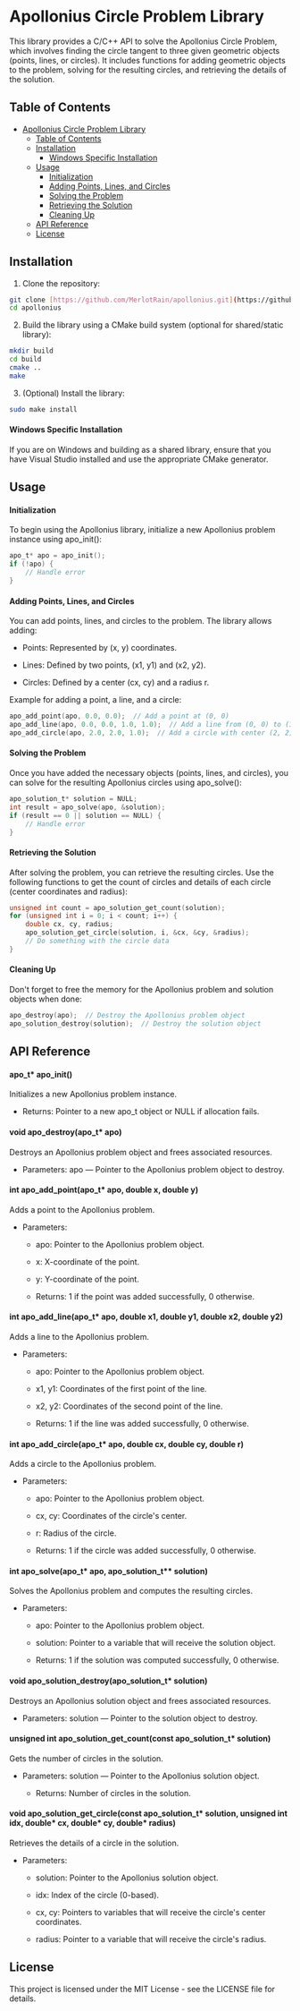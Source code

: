 # Apollonius Circle Problem Library

This library provides a C/C++ API to solve the Apollonius Circle Problem, which involves finding the circle tangent to three given geometric objects (points, lines, or circles). It includes functions for adding geometric objects to the problem, solving for the resulting circles, and retrieving the details of the solution.


## Table of Contents

- [Apollonius Circle Problem Library](#apollonius-circle-problem-library)
  - [Table of Contents](#table-of-contents)
  - [Installation](#installation)
      - [Windows Specific Installation](#windows-specific-installation)
  - [Usage](#usage)
      - [Initialization](#initialization)
      - [Adding Points, Lines, and Circles](#adding-points-lines-and-circles)
      - [Solving the Problem](#solving-the-problem)
      - [Retrieving the Solution](#retrieving-the-solution)
      - [Cleaning Up](#cleaning-up)
  - [API Reference](#api-reference)
  - [License](#license)

## Installation

1. Clone the repository:

``` bash
git clone [https://github.com/MerlotRain/apollonius.git](https://github.com/MerlotRain/apollonius.git)
cd apollonius
```
2. Build the library using a CMake build system (optional for shared/static library):

``` bash
mkdir build
cd build
cmake ..
make
```

3. (Optional) Install the library:

``` bash
sudo make install
```

#### Windows Specific Installation

If you are on Windows and building as a shared library, ensure that you have Visual Studio installed and use the appropriate CMake generator.

## Usage

#### Initialization

To begin using the Apollonius library, initialize a new Apollonius problem instance using apo_init():

``` c
apo_t* apo = apo_init();
if (!apo) {
    // Handle error
}
``` 
#### Adding Points, Lines, and Circles

You can add points, lines, and circles to the problem. The library allows adding:

   * Points: Represented by (x, y) coordinates.

   * Lines: Defined by two points, (x1, y1) and (x2, y2).

   * Circles: Defined by a center (cx, cy) and a radius r.

Example for adding a point, a line, and a circle:

``` c
apo_add_point(apo, 0.0, 0.0);  // Add a point at (0, 0)
apo_add_line(apo, 0.0, 0.0, 1.0, 1.0);  // Add a line from (0, 0) to (1, 1)
apo_add_circle(apo, 2.0, 2.0, 1.0);  // Add a circle with center (2, 2) and radius 1
```
#### Solving the Problem

Once you have added the necessary objects (points, lines, and circles), you can solve for the resulting Apollonius circles using apo_solve():

```c
apo_solution_t* solution = NULL;
int result = apo_solve(apo, &solution);
if (result == 0 || solution == NULL) {
    // Handle error
}
```

#### Retrieving the Solution

After solving the problem, you can retrieve the resulting circles. Use the following functions to get the count of circles and details of each circle (center coordinates and radius):

```c
unsigned int count = apo_solution_get_count(solution);
for (unsigned int i = 0; i < count; i++) {
    double cx, cy, radius;
    apo_solution_get_circle(solution, i, &cx, &cy, &radius);
    // Do something with the circle data
}
```
#### Cleaning Up

Don't forget to free the memory for the Apollonius problem and solution objects when done:

```c
apo_destroy(apo);  // Destroy the Apollonius problem object
apo_solution_destroy(solution);  // Destroy the solution object
```

## API Reference

#### apo_t* apo_init()

Initializes a new Apollonius problem instance.
   
   * Returns: Pointer to a new apo_t object or NULL if allocation fails.

#### void apo_destroy(apo_t* apo)

Destroys an Apollonius problem object and frees associated resources.

   * Parameters: apo — Pointer to the Apollonius problem object to destroy.

#### int apo_add_point(apo_t* apo, double x, double y)

Adds a point to the Apollonius problem.

   * Parameters:

     * apo: Pointer to the Apollonius problem object.

     * x: X-coordinate of the point.

     * y: Y-coordinate of the point.

     * Returns: 1 if the point was added successfully, 0 otherwise.

#### int apo_add_line(apo_t* apo, double x1, double y1, double x2, double y2)

Adds a line to the Apollonius problem.

   * Parameters:

     * apo: Pointer to the Apollonius problem object.

     * x1, y1: Coordinates of the first point of the line.

     * x2, y2: Coordinates of the second point of the line.

     * Returns: 1 if the line was added successfully, 0 otherwise.

#### int apo_add_circle(apo_t* apo, double cx, double cy, double r)

Adds a circle to the Apollonius problem.

   * Parameters:

     * apo: Pointer to the Apollonius problem object.

     * cx, cy: Coordinates of the circle's center.

     * r: Radius of the circle.

     * Returns: 1 if the circle was added successfully, 0 otherwise.

#### int apo_solve(apo_t* apo, apo_solution_t** solution)

Solves the Apollonius problem and computes the resulting circles.

   * Parameters:

     * apo: Pointer to the Apollonius problem object.

     * solution: Pointer to a variable that will receive the solution object.

     * Returns: 1 if the solution was computed successfully, 0 otherwise.

#### void apo_solution_destroy(apo_solution_t* solution)

Destroys an Apollonius solution object and frees associated resources.

   * Parameters: solution — Pointer to the solution object to destroy.

#### unsigned int apo_solution_get_count(const apo_solution_t* solution)

Gets the number of circles in the solution.

   * Parameters: solution — Pointer to the Apollonius solution object.

     * Returns: Number of circles in the solution.

#### void apo_solution_get_circle(const apo_solution_t* solution, unsigned int idx, double* cx, double* cy, double* radius)

Retrieves the details of a circle in the solution.

   * Parameters:

     * solution: Pointer to the Apollonius solution object.

     * idx: Index of the circle (0-based).

     * cx, cy: Pointers to variables that will receive the circle's center coordinates.

     * radius: Pointer to a variable that will receive the circle's radius.

## License

This project is licensed under the MIT License - see the LICENSE file for details.
